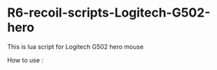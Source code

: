 # R6-recoil-scripts-Logitech-G502-hero

This is lua script for Logitech G502 hero mouse

How to use :